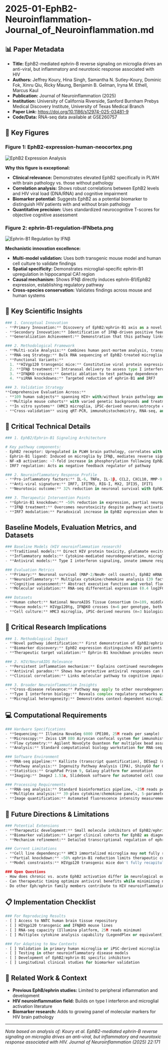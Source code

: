 # 2025-01-EphB2-Neuroinflammation-Journal_of_Neuroinflammation.md

## 📊 Paper Metadata
- **Title:** EphB2-mediated ephrin-B reverse signaling on microglia drives an anti-viral, but inflammatory and neurotoxic response associated with HIV
- **Authors:** Jeffrey Koury, Hina Singh, Samantha N. Sutley-Koury, Dominic Fok, Xinru Qiu, Ricky Maung, Benjamin B. Gelman, Iryna M. Ethell, Marcus Kaul
- **Publication:** Journal of Neuroinflammation (2025)
- **Institution:** University of California Riverside, Sanford Burnham Prebys Medical Discovery Institute, University of Texas Medical Branch
- **Paper Link:** https://doi.org/10.1186/s12974-025-03481-9
- **Code/Data:** RNA-seq data available at GSE260757

## 🎨 Key Figures

### Figure 1: EphB2-expression-human-neocortex.png
![EphB2 Expression Analysis](../../../paper-figures/EphB2-expression-human-neocortex.png)

**Why this figure is exceptional:**
- **Clinical relevance:** Demonstrates elevated EphB2 specifically in PLWH with brain pathology vs. those without pathology
- **Correlation analysis:** Shows robust correlations between EphB2 levels and HIV viral load (DNA/RNA) and cognitive impairment
- **Biomarker potential:** Suggests EphB2 as a potential biomarker to distinguish HIV patients with and without brain pathology
- **Quantitative precision:** Uses standardized neurocognitive T-scores for objective cognitive assessment

### Figure 2: ephrin-B1-regulation-IFNbeta.png
![Ephrin-B1 Regulation by IFNβ](../../../paper-figures/ephrin-B1-regulation-IFNbeta.png)

**Mechanistic innovation excellence:**
- **Multi-model validation:** Uses both transgenic mouse model and human cell culture to validate findings
- **Spatial specificity:** Demonstrates microglial-specific ephrin-B1 upregulation in hippocampal CA1 region
- **Causal mechanism:** Shows IFNβ directly induces ephrin-B1/EphB2 expression, establishing regulatory pathway
- **Cross-species conservation:** Validates findings across mouse and human systems

## 🔄 Key Scientific Insights

```python
### 1. Conceptual Innovation
- **Primary Innovation:** Discovery of EphB2/ephrin-B1 axis as a novel mediator of HIV-associated neuroinflammation
- **Secondary Innovation:** Identification of IFNβ-driven positive feedback loop that perpetuates anti-viral but neurotoxic responses
- **Generalization Achievement:** Demonstration that this pathway links antiviral immunity to neurodegeneration across species

### 2. Methodological Framework
- **Multi-scale Analysis:** Combines human post-mortem analysis, transgenic mouse models, primary cell culture, and iPSC-derived neurons
- **RNA-seq Strategy:** Bulk RNA sequencing of EphB2-treated microglia revealing anti-viral gene signature
- **Functional Variants:**
  1. **HIVgp120 transgenic mice:** Constitutive viral protein expression model
  2. **IFNβ treatment:** Intranasal delivery to assess type I interferon effects  
  3. **IFNβKO crosses:** Genetic ablation to test pathway dependence
  4. **siRNA knockdowns:** Targeted reduction of ephrin-B1 and IRF7

### 3. Validation Strategy
**Comprehensive Evaluation Across:**
- **109 human subjects** spanning HIV+ with/without brain pathology and controls
- **Multiple mouse cohorts** with varied genetic backgrounds and treatments
- **In vitro systems** (HMC3 microglia, iPSC-derived neuron/astrocyte co-cultures)
- **Cross-validation** using qRT-PCR, immunohistochemistry, RNA-seq, and functional assays
```

## 🔬 Critical Technical Details
```python
### 1. EphB2/Ephrin-B1 Signaling Architecture

# Key pathway components:
- EphB2 receptor: Upregulated in PLWH brain pathology, correlates with viral load
- Ephrin-B1 ligand: Induced on microglia by IFNβ, mediates reverse signaling
- NF-κB activation: ~7-fold increase in phosphorylation following EphB2 treatment
- IRF7 regulation: Acts as negative feedback regulator of pathway

### 2. Neuroinflammatory Response Profile
- **Pro-inflammatory factors:** IL-6, TNFα, IL-1β, CCL2, CXCL10, MMP-9
- **Anti-viral signature:** IRF7, IFITM3, RIG-I, MX2, IFI35, IFIT1
- **Neurotoxic outcome:** 32% reduction in neuronal survival with EphB2-conditioned media

### 3. Therapeutic Intervention Points
- **Ephrin-B1 knockdown:** ~50% reduction in expression, partial neuroprotection
- **IFNβ treatment:** Overcomes neurotoxicity despite pathway activation
- **IRF7 modulation:** Paradoxical increase in EphB2 expression when knocked down
```

## Baseline Models, Evaluation Metrics, and Datasets
```python
### Baseline Models (HIV neuroinflammation research)
- **Traditional models:** Direct HIV protein toxicity, glutamate excitotoxicity
- **Inflammatory models:** Cytokine-mediated neurodegeneration, microglial activation
- **Antiviral models:** Type I interferon signaling, innate immune responses

### Evaluation Metrics
- **Primary:** Neuronal survival (MAP-2/NeuN+ cell counts), EphB2 mRNA expression
- **Neuroinflammatory:** Multiplex cytokine/chemokine analysis (39 factors measured)
- **Cognitive assessment:** Abstract executive function and verbal fluency T-scores
- **Molecular validation:** RNA-seq differential expression (0.4 log2FC, p<0.05 cutoffs)

### Datasets
- **Human cohort:** National NeuroAIDS Tissue Consortium (n=109, middle frontal gyrus)
- **Mouse models:** HIVgp120tg, IFNβKO crosses (n=6 per genotype, both sexes)
- **Cell culture:** HMC3 microglia, iPSC-derived neurons (n=3 biological replicates minimum)
```

## 💭 Critical Research Implications
```python
### 1. Methodological Impact
- **Novel pathway identification:** First demonstration of EphB2/ephrin-B1 axis in HIV neuroinflammation
- **Biomarker discovery:** EphB2 expression distinguishes HIV patients with brain pathology
- **Therapeutic target validation:** Ephrin-B1 knockdown provides neuroprotection

### 2. HIV/NeuroAIDS Relevance
- **Persistent inflammation mechanism:** Explains continued neurodegeneration despite viral suppression
- **Antiviral paradox:** Shows how protective antiviral responses can become neurotoxic
- **Clinical correlation:** Links molecular pathway to cognitive impairment scores

### 3. Broader Neuroinflammation Insights
- **Cross-disease relevance:** Pathway may apply to other neurodegenerative diseases with inflammatory components
- **Type I interferon biology:** Reveals complex regulatory networks with both protective and harmful outcomes
- **Microglial heterogeneity:** Demonstrates context-dependent microglial responses to molecular signals
```

## 💻 Computational Requirements
```python
### Hardware Specifications
- **Sequencing:** Illumina NovaSeq 6000 (PE100, 25M reads per sample)
- **Microscopy:** Zeiss LSM 880 Airyscan confocal system for immunohistochemistry
- **Flow cytometry:** Agilent NovoCyte Quanteon for multiplex bead assays
- **Analysis:** Standard computational biology workstation for RNA-seq processing

### Software Environment
- **RNA-seq pipeline:** Kallisto (transcript quantification), DESeq2 (differential expression)
- **Pathway analysis:** Ingenuity Pathway Analysis (IPA), ShinyGO for GO enrichment
- **Statistics:** GraphPad Prism 9, Galaxy platform for annotation
- **Imaging:** ImageJ 1.53a, Slidebook software for automated cell counting

### Processing Requirements
- **RNA-seq analysis:** Standard bioinformatics pipeline, ~25M reads per sample
- **Multiplex analysis:** 39-plex cytokine/chemokine panels, 5-parameter logistic regression
- **Image quantification:** Automated fluorescence intensity measurements and cell counting
```

## 🚀 Future Directions & Limitations
```python
### Potential Extensions
- **Therapeutic development:** Small molecule inhibitors of EphB2/ephrin-B1 interaction
- **Biomarker validation:** Larger clinical cohorts for EphB2 as diagnostic marker
- **Mechanism refinement:** Detailed transcriptional regulation of ephrin-B/EphB by interferons

### Current Limitations
- **Cell line dependency:** HMC3 immortalized microglia may not fully represent primary cells
- **Partial knockdown:** ~50% ephrin-B1 reduction limits therapeutic conclusions
- **Model constraints:** HIVgp120 transgenic mice don't fully recapitulate HIV infection

### Open Questions
- How does chronic vs. acute EphB2 activation differ in neurological outcomes?
- Can therapeutic timing optimize antiviral benefits while minimizing neurotoxicity?
- Do other Eph/ephrin family members contribute to HIV neuroinflammation?
```

## 📋 Implementation Checklist
```python
### For Reproducing Results
- [ ] Access to NNTC human brain tissue repository
- [ ] HIVgp120 transgenic and IFNβKO mouse lines
- [ ] RNA-seq capacity (Illumina platform, 25M reads minimum)
- [ ] Multiplex cytokine analysis capability (LegendPlex or equivalent)

### For Adapting to New Contexts
- [ ] Validation in primary human microglia or iPSC-derived microglia
- [ ] Testing in other neuroinflammatory disease models
- [ ] Development of EphB2/ephrin-B1 specific inhibitors
- [ ] Longitudinal clinical studies for biomarker validation
```

## 🔗 Related Work & Context
- **Previous EphB/ephrin studies:** Limited to peripheral inflammation and development
- **HIV neuroinflammation field:** Builds on type I interferon and microglial activation literature
- **Biomarker research:** Adds to growing panel of molecular markers for HIV brain pathology


---
*Note based on analysis of: Koury et al. EphB2-mediated ephrin-B reverse signaling on microglia drives an anti-viral, but inflammatory and neurotoxic response associated with HIV. Journal of Neuroinflammation (2025) 22:171*
